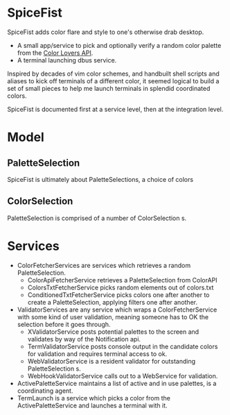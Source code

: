 # SpiceFist #

SpiceFist adds color flare and style to one's otherwise drab desktop.

* A small app/service to pick and optionally verify a random color palette from the [Color Lovers API](http://www.colourlovers.com/api#pallete).
* A terminal launching dbus service.

Inspired by decades of vim color schemes, and handbuilt shell scripts and aliases to kick off terminals of a different color, it seemed logical to build a set of small pieces to help me launch terminals in splendid coordinated colors.

SpiceFist is documented first at a service level, then at the integration level.

# Model #

## PaletteSelection ##

SpiceFist is ultimately about PaletteSelections, a choice of colors

## ColorSelection ##

PaletteSelection is comprised of a number of ColorSelection s.

# Services #

* ColorFetcherServices are services which retrieves a random PaletteSelection.
  - ColorApiFetcherService retrieves a PaletteSelection from ColorAPI
  - ColorsTxtFetcherService picks random elements out of colors.txt
  - ConditionedTxtFetcherService picks colors one after another to create a PaletteSelection, applying filters one after another.
* ValidatorServices are any service which wraps a ColorFetcherService with some kind of user validation, meaning someone has to OK the selection before it goes through.
  - XValidatorService posts potential palettes to the screen and validates by way of the Notification api.
  - TermValidatorService posts console output in the candidate colors for validation and requires terminal access to ok.
  - WebValidatorService is a resident validator for outstanding PaletteSelection s.
  - WebHookValidatorService calls out to a WebService for validation.
* ActivePaletteService maintains a list of active and in use palettes, is a coordinating agent.
* TermLaunch is a service which picks a color from the ActivePaletteService and launches a terminal with it.

